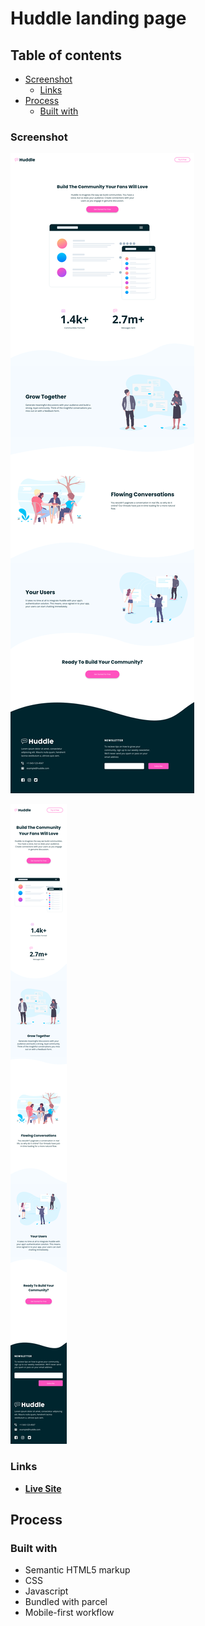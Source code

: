 # Huddle landing page

## Table of contents

- [Screenshot](#screenshot)
  - [Links](#links)
- [Process](#process)
  - [Built with](#built-with)

### Screenshot

![](screenshots/Screenshot%202022-10-06%20at%2017-48-16%20Huddle.png)

![](screenshots/Screenshot%202022-10-06%20at%2017-48-39%20Huddle.png)

### Links

- [**Live Site**](https://ismail-huddle.netlify.app/)

## Process

### Built with

- Semantic HTML5 markup
- CSS
- Javascript
- Bundled with parcel
- Mobile-first workflow